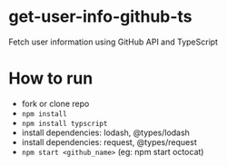 # get-user-info-github-ts
Fetch user information using GitHub API and TypeScript

# How to run
* fork or clone repo
* `npm install`
* `npm install typscript`
* install dependencies: lodash, @types/lodash
* install dependencies: request, @types/request
* `npm start <github_name>` (eg: npm start octocat)
